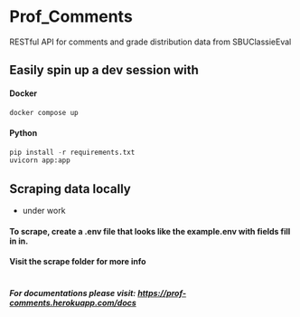 # Prof_Comments

RESTful API for comments and grade distribution data from SBUClassieEval

## Easily spin up a dev session with

#### Docker
```bash
docker compose up
```
#### Python
```python
pip install -r requirements.txt
uvicorn app:app
```

## Scraping data locally 
- under work
#### To scrape, create a .env file that looks like the example.env with fields fill in in.
#### Visit the scrape folder for more info

```bash

```

##### For documentations please visit: https://prof-comments.herokuapp.com/docs
